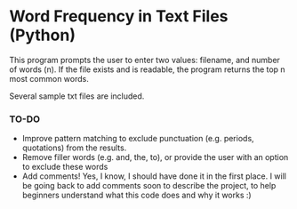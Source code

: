 # Word Frequency in Text Files (Python)

This program prompts the user to enter two values: filename, and number of words (n). If the file exists and is readable, the program returns the top n most common words.

Several sample txt files are included.

### TO-DO

- Improve pattern matching to exclude punctuation (e.g. periods, quotations) from the results.
- Remove filler words (e.g. and, the, to), or provide the user with an option to exclude these words
- Add comments! Yes, I know, I should have done it in the first place. I will be going back to add comments soon to describe the project, to help beginners understand what this code does and why it works :)